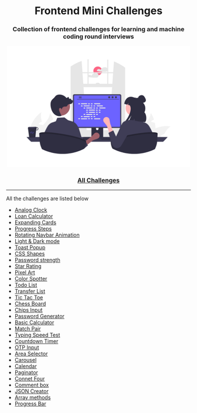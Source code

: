 <div align="center">
  <h1>Frontend Mini Challenges</h1>
  <h3>Collection of frontend challenges for learning and machine coding round interviews</h3>
  <a href="https://github.com/264pranjal/frontend_mini_challenges/"><img src="src/cover.png" alt="web programming" width="500px" /></a>
</div>

<div align="center">
  <h3><a href="https://github.com/264pranjal/frontend_mini_challenges/">All Challenges</a></h3>
</div>

---

All the challenges are listed below

- [Analog Clock](https://264pranjal.github.io/frontend_mini_challenges/src/mc/analog-clock/)
- [Loan Calculator](https://264pranjal.github.io/frontend_mini_challenges/src/mc/Mortgage_Loan_Calculator/)
- [Expanding Cards](https://264pranjal.github.io/frontend_mini_challenges/src/mc/expanding_cards/)
- [Progress Steps](https://264pranjal.github.io/frontend_mini_challenges/src/mc/progress_steps/)
- [Rotating Navbar Animation](https://264pranjal.github.io/frontend_mini_challenges/src/mc/rotating-nav-animation/)
- [Light & Dark mode]()
- [Toast Popup]()
- [CSS Shapes]()
- [Password strength]()
- [Star Rating]()
- [Pixel Art]()
- [Color Spotter]()
- [Todo List]()
- [Transfer List]()
- [Tic Tac Toe]()
- [Chess Board]()
- [Chips Input]()
- [Password Generator]()
- [Basic Calculator]()
- [Match Pair]()
- [Typing Speed Test]()
- [Countdown Timer]()
- [OTP Input]()
- [Area Selector]()
- [Carousel]()
- [Calendar]()
- [Paginator]()
- [Connet Four]()
- [Comment box]()
- [JSON Creator]()
- [Array methods]()
- [Progress Bar]()
